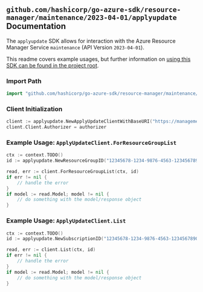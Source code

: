 
## `github.com/hashicorp/go-azure-sdk/resource-manager/maintenance/2023-04-01/applyupdate` Documentation

The `applyupdate` SDK allows for interaction with the Azure Resource Manager Service `maintenance` (API Version `2023-04-01`).

This readme covers example usages, but further information on [using this SDK can be found in the project root](https://github.com/hashicorp/go-azure-sdk/tree/main/docs).

### Import Path

```go
import "github.com/hashicorp/go-azure-sdk/resource-manager/maintenance/2023-04-01/applyupdate"
```


### Client Initialization

```go
client := applyupdate.NewApplyUpdateClientWithBaseURI("https://management.azure.com")
client.Client.Authorizer = authorizer
```


### Example Usage: `ApplyUpdateClient.ForResourceGroupList`

```go
ctx := context.TODO()
id := applyupdate.NewResourceGroupID("12345678-1234-9876-4563-123456789012", "example-resource-group")

read, err := client.ForResourceGroupList(ctx, id)
if err != nil {
	// handle the error
}
if model := read.Model; model != nil {
	// do something with the model/response object
}
```


### Example Usage: `ApplyUpdateClient.List`

```go
ctx := context.TODO()
id := applyupdate.NewSubscriptionID("12345678-1234-9876-4563-123456789012")

read, err := client.List(ctx, id)
if err != nil {
	// handle the error
}
if model := read.Model; model != nil {
	// do something with the model/response object
}
```
